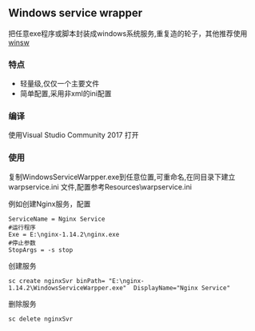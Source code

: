 ## Windows service wrapper
把任意exe程序或脚本封装成windows系统服务,重复造的轮子，其他推荐使用[winsw
](https://github.com/kohsuke/winsw)
### 特点
* 轻量级,仅仅一个主要文件
* 简单配置,采用非xml的ini配置
### 编译
使用Visual Studio Community 2017 打开
### 使用
复制WindowsServiceWarpper.exe到任意位置,可重命名,在同目录下建立warpservice.ini 文件,配置参考Resources\warpservice.ini

例如创建Nginx服务，配置
```
ServiceName = Nginx Service
#运行程序
Exe = E:\nginx-1.14.2\nginx.exe
#停止参数
StopArgs = -s stop
```
创建服务
```
sc create nginxSvr binPath= "E:\nginx-1.14.2\WindowsServiceWarpper.exe"  DisplayName="Nginx Service"
```
删除服务
```
sc delete nginxSvr
```